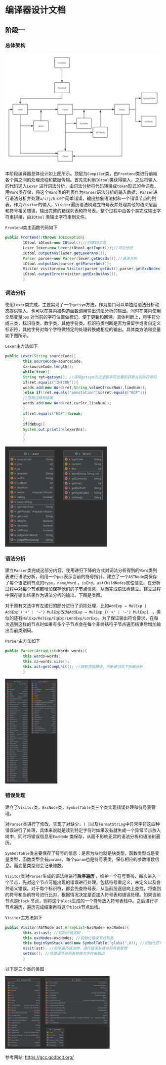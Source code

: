 # 编译器设计文档

## 阶段一

### 总体架构

![](pic/Compiler1.png)

本阶段编译器总体设计如上图所示。顶层为`Compiler`类，由`Frontend`类进行前端各个类之间的处理流程和数据传输。首先先利用`IOtool`类获得输入，之后将输入的代码送入`Lexer`
进行词法分析，由词法分析将代码转换成`token`形式的单词表，用`Word`类存储，将这个`Word`类的列表作为`Parser`语法分析的输入数据，`Parser`进行语法分析并处理`a/i/j/k`
四个简单错误，输出抽象语法树和一个错误节点的列表，作为`Visitor`的输入，`Visitor`遍历语法树建立符号表并处理其他的语义层面和符号相关错误，输出完整的错误列表和符号表。整个过程中由各个类完成输出字符串拼接，由`IOtool`
类输出字符串到文件。

`Frontend`类主函数代码如下

```Java
public Frontend()throws IOException{
        IOtool iOtool=new IOtool();//创建IO工具
        Lexer lexer=new Lexer(iOtool.getInput());//词法分析
        iOtool.outputAns(lexer.getLexerAns());
        Parser parser=new Parser(lexer.getWords());//语法分析
        iOtool.outputAns(parser.getParserAns());
        Visitor visitor=new Visitor(parser.getAst(),parser.getExcNodes());//符号表管理与错误处理
        iOtool.outputError(visitor.getExcOutAns());
        }
```

### 词法分析

使用`Lexer`类完成，主要实现了一个`getsym`方法，作为接口可以单独给语法分析动态提供输入，也可以在类内被构造函数调用输出词法分析的输出。同时在类内使用全局变量`pos`
对当前的字符位置做标记，便于更新和回溯。具体判断上，将字符分成三类，标识符类，数字类，其他字符类。标识符类判断是否为保留字或者自定义标识符，其他字符对每个字符做特定的处理转换成相应的输出。具体类方法和变量如下图所示。

`Lexer`主方法如下

```Java
public Lexer(String sourceCode){
        this.sourceCode=sourceCode;
        sz=sourceCode.length();
        while(true){
        String ret=getsym(); //调用getsym方法更新字符位置和获取当前的符号码
        if(ret.equals("INTCON")){
        words.add(new Word(ret,String.valueOf(curNum),lineNum));
        }else if(!ret.equals("annotation")&&!ret.equals("EOF")){
        //忽略注释和结尾
        words.add(new Word(ret,curStr,lineNum));
        }
        if(ret.equals("EOF"))break;
        }
        if(debug){
        System.out.println(lexerAns);
        }
        }
```

<img src="pic/Lexer_Word.png" style="zoom: 33%;" />

### 语法分析

建立`Parser`类完成这部分内容，使用递归下降的方式对词法分析得到的`Word`类列表进行语法分析，利用一个`pos`表示当前的符号指针。建立了一个`ASTNode`类保存了每个语法树节点的`type`，`name`,`Word`
，`isEnd`，`astChildNodes`属性信息。在分析过程中对每个节点都增加保存他们的子节点信息，从而完成语法树建立。建立过程中保存输出结果作为语法分析的输出。下图是类图。

对于原有文法中有左递归的部分进行了消除处理，比如`AddExp → MulExp | AddExp ('+' | '−') MulExp`改为`AddExp → MulExp {('+' | '−') MulExp} `
，类似的还有`MulExp/RelExp/EqExp/LAndExp/LOrExp`。为了保证输出符合要求，在每次遇到这样的节点时如果有多个子节点会在每个非终结符子节点遍历结束后增加输出当前类别码。

`Parser`主方法如下

```Java
public Parser(ArrayList<Word> words){
        this.words=words;
        this.sz=words.size();
        this.ast=getCompUnit(); //获取顶层模块，不断递归向下拆解分析
        }
```

<img src="pic/Parser_ASTNode.png" style="zoom: 33%;" />

### 错误处理

建立了`Visitor`类，`ExcNode`类，`SymbolTable`类三个类实现错误处理和符号表管理。

对`Parser`类进行了修改，实现了对缺少`; ) ]`以及`FormatString`中异常字符这四种错误进行了处理，具体来说就是读到特定字符时如果没有就生成一个异常节点放入树中，同时将错误信息用`ExcNode`
类保存，从而不影响正常的语法分析和语法树遍历。

`SymbolTable`类主要保存了符号的信息：是否为块也就是块类型，函数类型或是变量类型，函数类型会有`params`，每个`param`也是符号表类，保存相应的参数维数信息。而变量类型则会记录维数。

`Visitor`类对`Parser`生成的语法树进行**后序遍历**
，维护一个符号表栈，每次进入一个节点，先对这个节点可能出现的错误进行处理，包括符号重定义，未定义以及各种语义错误。对于每个标识符，都会先查符号表，从当前层逐层向上查找，将查到的符号和当前符号进行比对，根据情况决定是否加入符号表和错误处理。如果当前节点是`block`
节点，则将这个`block`生成的一个符号放入符号表栈中。之后进行子节点遍历，遍历完成结束再将这个`block`节点出栈。

`Visitor`主方法如下

```java
public Visitor(ASTNode ast,ArrayList<ExcNode> excNodes){
        this.ast=ast; //初始化语法树
        this.excNodes=excNodes; //初始化错误节点列表
        this.beginSymStack.add(new SymbolTable("global",0)); //初始化符号表，建立顶层符号表对象
        visit(ast); //后序遍历语法树，进行错误处理与符号表管理
        setExc(); //将错误节点列表转换为字符串输出
        }
```

以下是三个类的类图

<img src="pic/ExcNode_Visitor_SymbolTable.png" style="zoom: 33%;" />


参考网站:
https://gcc.godbolt.org/
